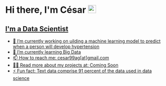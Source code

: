 # Hi there, I'm César <a href="https://www.gautamkrishnar.com/"><img src="https://media.giphy.com/media/hvRJCLFzcasrR4ia7z/giphy.gif" width="25px">

## I'm a Data Scientist
- 🔭 I’m currently working on uilding a machine learning model to predict when a person will develop hypertension
- 🌱 I’m currently learning Big Data
- 📫 How to reach me: cesar99ag[at]gmail.com
- 👨‍💻 Read more about my projects at: Coming Soon
- ⚡ Fun fact: Text data comprise 91 percent of the data used in data science

